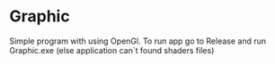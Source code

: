 # Graphic
Simple program with using OpenGl. To run app go to Release and run Graphic.exe (else application can`t found shaders files)
